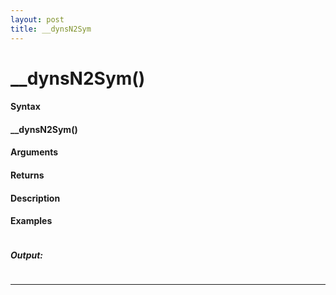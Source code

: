 ```yaml
---
layout: post
title: __dynsN2Sym
---
```


# __dynsN2Sym()


#### Syntax

#### __dynsN2Sym()

#### Arguments

#### Returns

#### Description

#### Examples

```

```

##### Output:

```

```

---